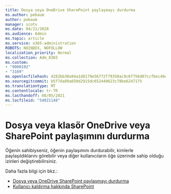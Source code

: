```yaml
---
title: Dosya veya OneDrive SharePoint paylaşmayı durdurma
ms.author: pebaum
author: pebaum
manager: scotv
ms.date: 04/21/2020
ms.audience: Admin
ms.topic: article
ms.service: o365-administration
ROBOTS: NOINDEX, NOFOLLOW
localization_priority: Normal
ms.collection: Adm_O365
ms.custom:
- "9000192"
- "3169"
ms.openlocfilehash: 4282bb30a94a1d8179e56772f79350ac9c6f756d87ccfbec46e0418a3cc18612
ms.sourcegitcommit: b5f7da89a650d2915dc652449623c78be6247175
ms.translationtype: MT
ms.contentlocale: tr-TR
ms.lasthandoff: 08/05/2021
ms.locfileid: "54021148"
---
```

# <a name="how-to-stop-sharing-onedrive-or-sharepoint-files-or-folders"></a>Dosya veya klasör OneDrive veya SharePoint paylaşımını durdurma

Öğenin sahibiyseniz, öğenin paylaşımını durdurabilir, kimlerle paylaşıldıklarını görebilir veya diğer kullanıcıların öğe üzerinde sahip olduğu izinleri değiştirebilirsiniz.

Daha fazla bilgi için bkz.: 

- [Dosya veya OneDrive SharePoint paylaşmayı durdurma](https://support.office.com/article/stop-sharing-onedrive-or-sharepoint-files-or-folders-or-change-permissions-0a36470f-d7fe-40a0-bd74-0ac6c1e13323)
- [Kullanıcı kaldırma hakkında SharePoint](/sharepoint/remove-users)